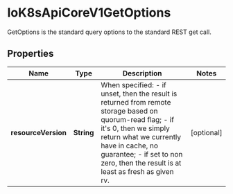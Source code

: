 

# IoK8sApiCoreV1GetOptions

GetOptions is the standard query options to the standard REST get call.
## Properties

Name | Type | Description | Notes
------------ | ------------- | ------------- | -------------
**resourceVersion** | **String** | When specified: - if unset, then the result is returned from remote storage based on quorum-read flag; - if it&#39;s 0, then we simply return what we currently have in cache, no guarantee; - if set to non zero, then the result is at least as fresh as given rv. |  [optional]



